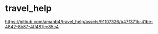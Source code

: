 ﻿# travel_help


https://github.com/amanb4/travel_help/assets/91107326/b47f371b-41be-4842-8b87-4ff487ee85c4

